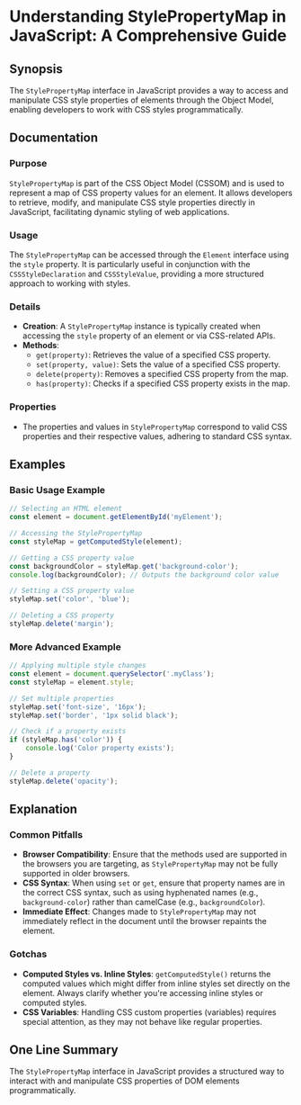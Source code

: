 <!--
Meta Description: # Understanding StylePropertyMap in JavaScript: A Comprehensive Guide ## Synopsis The `StylePropertyMap` interface in JavaScript provides a way to acc...
Meta Keywords: css, property, stylepropertymap, element, properties
-->

# Understanding StylePropertyMap in JavaScript: A Comprehensive Guide

## Synopsis
The `StylePropertyMap` interface in JavaScript provides a way to access and manipulate CSS style properties of elements through the Object Model, enabling developers to work with CSS styles programmatically.

## Documentation
### Purpose
`StylePropertyMap` is part of the CSS Object Model (CSSOM) and is used to represent a map of CSS property values for an element. It allows developers to retrieve, modify, and manipulate CSS style properties directly in JavaScript, facilitating dynamic styling of web applications.

### Usage
The `StylePropertyMap` can be accessed through the `Element` interface using the `style` property. It is particularly useful in conjunction with the `CSSStyleDeclaration` and `CSSStyleValue`, providing a more structured approach to working with styles.

### Details
- **Creation**: A `StylePropertyMap` instance is typically created when accessing the `style` property of an element or via CSS-related APIs.
- **Methods**:
  - `get(property)`: Retrieves the value of a specified CSS property.
  - `set(property, value)`: Sets the value of a specified CSS property.
  - `delete(property)`: Removes a specified CSS property from the map.
  - `has(property)`: Checks if a specified CSS property exists in the map.
  
### Properties
- The properties and values in `StylePropertyMap` correspond to valid CSS properties and their respective values, adhering to standard CSS syntax.

## Examples
### Basic Usage Example
```javascript
// Selecting an HTML element
const element = document.getElementById('myElement');

// Accessing the StylePropertyMap
const styleMap = getComputedStyle(element);

// Getting a CSS property value
const backgroundColor = styleMap.get('background-color');
console.log(backgroundColor); // Outputs the background color value

// Setting a CSS property value
styleMap.set('color', 'blue');

// Deleting a CSS property
styleMap.delete('margin');
```

### More Advanced Example
```javascript
// Applying multiple style changes
const element = document.querySelector('.myClass');
const styleMap = element.style;

// Set multiple properties
styleMap.set('font-size', '16px');
styleMap.set('border', '1px solid black');

// Check if a property exists
if (styleMap.has('color')) {
    console.log('Color property exists');
}

// Delete a property
styleMap.delete('opacity');
```

## Explanation
### Common Pitfalls
- **Browser Compatibility**: Ensure that the methods used are supported in the browsers you are targeting, as `StylePropertyMap` may not be fully supported in older browsers.
- **CSS Syntax**: When using `set` or `get`, ensure that property names are in the correct CSS syntax, such as using hyphenated names (e.g., `background-color`) rather than camelCase (e.g., `backgroundColor`).
- **Immediate Effect**: Changes made to `StylePropertyMap` may not immediately reflect in the document until the browser repaints the element.

### Gotchas
- **Computed Styles vs. Inline Styles**: `getComputedStyle()` returns the computed values which might differ from inline styles set directly on the element. Always clarify whether you're accessing inline styles or computed styles.
- **CSS Variables**: Handling CSS custom properties (variables) requires special attention, as they may not behave like regular properties.

## One Line Summary
The `StylePropertyMap` interface in JavaScript provides a structured way to interact with and manipulate CSS properties of DOM elements programmatically.